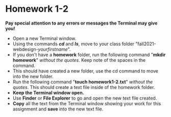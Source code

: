 # Homework 1-2
**Pay special attention to any errors or messages the Terminal may give you!**
* Open a new Terminal window.
* Using the commands ***cd*** and ***ls***, move to your class folder "fall2021-webdesign-*yourfirstname*".
* If you don't have a **homework** folder, run the following command "**mkdir homework**" *without the quotes*. Keep note of the spaces in the command.
* This should have created a new folder, use the cd command to move into the new folder.
* Run the following command "**touch homework1-2.txt**" *without the quotes*. This should create a text file inside of the homework folder.
* **Keep the Terminal window open.**
* Use **Finder** or **File Explorer** to go and open the new text file created.
 * **Copy** all the text from the Terminal window showing your work for this assignment and **save** into the new text file.
